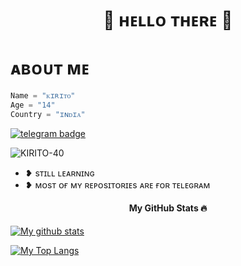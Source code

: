 
<h1 align="center">🖤 ʜᴇʟʟᴏ ᴛʜᴇʀᴇ 🖤</h1>

# ᴀʙᴏᴜᴛ ᴍᴇ 

```python
Name = "ᴋɪʀɪᴛᴏ"
Age = "14"
Country = "ɪɴᴅɪᴀ"
```

[![telegram badge](https://img.shields.io/badge/@KIRITO1240-30302f?style=for-the-badge&logo=telegram)](https://telegram.dog/KIRITO_1240)
<p align="left"> <img src="https://komarev.com/ghpvc/?username=KIRITO-40&label=Profile%20Views&red=red&style=flat-square" alt="KIRITO-40" /> </p>

- ❥︎ sᴛɪʟʟ ʟᴇᴀʀɴɪɴɢ
- ❥︎ ᴍᴏsᴛ ᴏғ ᴍʏ ʀᴇᴘᴏsɪᴛᴏʀɪᴇs ᴀʀᴇ ғᴏʀ ᴛᴇʟᴇɢʀᴀᴍ

<h4 align="center"><b>My GitHub Stats 🔥</b></h4>


[![My github stats](https://github-readme-stats.vercel.app/api?username=KIRITO-40&show_icons=true&theme=radical&custom_title=KIRITO's+Github+Stats&include_all_commits=true&count_private=true)](https://github.com/KIRITO-40)

<!--
[![My wakatime stats](https://github-readme-stats.vercel.app/api/wakatime?username=KIRITO-40)](https://github.com/KIRITO-40)
-->

[![My Top Langs](https://github-readme-stats.vercel.app/api/top-langs/?username=KIRITO-40&layout=compact&theme=cobalt)](https://github.com/KIRITO-40)


<!--
**KIRITO-40/KIRITO-40** is a ✨ _special_ ✨ repository because its `README.md` (this file) appears on your GitHub profile.

-->
